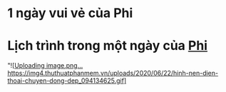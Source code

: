# 1 ngày vui vẻ của Phi
# Lịch trình trong một ngày của [Phi](https://github.com/quangphi98)
"![[Uploading image.png…](https://img4.thuthuatphanmem.vn/uploads/2020/06/22/hinh-nen-dien-thoai-chuyen-dong-dep_094134625.gif)https://img4.thuthuatphanmem.vn/uploads/2020/06/22/hinh-nen-dien-thoai-chuyen-dong-dep_094134625.gif]



